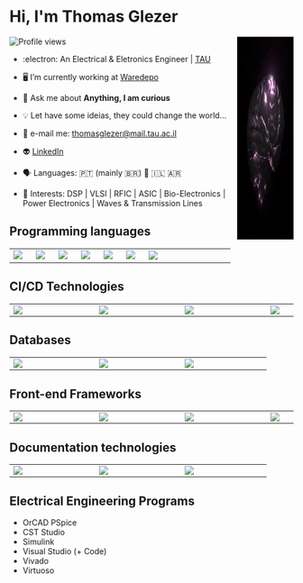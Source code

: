 # Hi, I'm Thomas Glezer
<img align="right" height="360em" width="100rem" src="https://github.com/ThomasGl/ThomasGl/blob/main/brain.gif"/>

<p align="left"> <img src="https://komarev.com/ghpvc/?username=thomasgl&color=yellow" alt="Profile views" /> </p>

- :electron: An Electrical & Eletronics Engineer | [TAU](https://en-engineering.tau.ac.il/)

- 🖥️ I’m currently working at [Waredepo](https://www.waredepo.com/)

- 💬 Ask me about **Anything, I am curious**

- 💡 Let have some ideias, they could change the world...

- 📧 e-mail me: thomasglezer@mail.tau.ac.il

- 👽 [LinkedIn](https://www.linkedin.com/in/thomas-glezer-209662182/)

- 🗣️ Languages: 🇵🇹 (mainly 🇧🇷) 🏴󠁧󠁢󠁥󠁮󠁧󠁿 🇮🇱 🇦🇷

- 💠 Interests: DSP | VLSI | RFIC | ASIC | Bio-Electronics | Power Electronics | Waves & Transmission Lines

## Programming languages
<table>
  <tr>
    <td><img width="30px" style="padding-right:10px; width: 8rem; height: auto;" src="https://cdn.jsdelivr.net/gh/devicons/devicon/icons/elixir/elixir-original-wordmark.svg" /></td>
    <td><img width="30px" style="padding-right:10px; width: 8rem; height: auto;" src="https://cdn.jsdelivr.net/gh/devicons/devicon/icons/python/python-original-wordmark.svg" /></td>
    <td><img width="30px" style="padding-right:10px; width: 8rem; height: auto;" src="https://cdn.jsdelivr.net/gh/devicons/devicon/icons/matlab/matlab-original.svg" /></td>
    <td><img width="30px" style="padding-right:10px; width: 8rem; height: auto;" src="https://cdn.jsdelivr.net/gh/devicons/devicon/icons/cplusplus/cplusplus-original.svg" /></td>
    <td><img width="30px" style="padding-right:10px; width: 8rem; height: auto;" src="https://cdn.jsdelivr.net/gh/devicons/devicon/icons/c/c-original.svg" /></td>
    <td><img width="30px" style="padding-right:10px; width: 8rem; height: auto;" src="https://cdn.jsdelivr.net/gh/devicons/devicon/icons/bash/bash-original.svg" />        </td>    
    <td><img align="left" width="30px" style="padding-right:10px; width: 8rem; height: auto;" src="https://cdn.jsdelivr.net/gh/devicons/devicon/icons/javascript/javascript-original.svg" /></td>
  </tr>
</table>

## CI/CD Technologies

<table>
  <tr>
    <td><img align="left" width="30px" style="padding-right:10px; width: 8rem; height: auto;" src="https://cdn.jsdelivr.net/gh/devicons/devicon/icons/docker/docker-original.svg" /></td>
    <td><img align="left" width="30px" style="padding-right:10px; width: 8rem; height: auto;" src="https://cdn.jsdelivr.net/gh/devicons/devicon/icons/git/git-original-wordmark.svg" /></td>
    <td><img align="left" width="30px" style="padding-right:10px; width: 8rem; height: auto;" src="https://cdn.jsdelivr.net/gh/devicons/devicon/icons/github/github-original-wordmark.svg" /></td>
    <td><img align="left" width="30px" style="padding-right:10px; width: 8rem; height: auto;" src="https://cdn.jsdelivr.net/gh/devicons/devicon/icons/digitalocean/digitalocean-original-wordmark.svg" /></td>
    <td><img align="left" width="30px" style="padding-right:10px; width: 8rem; height: auto;" src="https://cdn.jsdelivr.net/gh/devicons/devicon/icons/googlecloud/googlecloud-original-wordmark.svg" /></td>
    <td><img align="left" width="30px" style="padding-right:10px; width: 8rem; height: auto;" src="https://cdn.jsdelivr.net/gh/devicons/devicon/icons/amazonwebservices/amazonwebservices-original-wordmark.svg" /></td>    
  </tr>
</table>

## Databases

<table>
  <tr>
    <td><img align="left" width="30px" style="padding-right:10px; width: 8rem; height: auto;" src="https://cdn.jsdelivr.net/gh/devicons/devicon/icons/postgresql/postgresql-original-wordmark.svg" /></td>
    <td><img align="left" width="30px" style="padding-right:10px; width: 8rem; height: auto;" src="https://cdn.jsdelivr.net/gh/devicons/devicon/icons/mongodb/mongodb-original-wordmark.svg" /></td>
    <td><img align="left" width="30px" style="padding-right:10px; width: 8rem; height: auto;" src="https://cdn.jsdelivr.net/gh/devicons/devicon/icons/redis/redis-original-wordmark.svg" /></td>    
  </tr>
</table>

## Front-end Frameworks

<table>
  <tr>
    <td><img align="left" width="30px" style="padding-right:10px; width: 8rem; height: auto;" src="https://cdn.jsdelivr.net/gh/devicons/devicon/icons/react/react-original-wordmark.svg" /></td>
    <td><img align="left" width="30px" style="padding-right:10px; width: 8rem; height: auto;" src="https://cdn.jsdelivr.net/gh/devicons/devicon/icons/nextjs/nextjs-original-wordmark.svg" /></td>
    <td><img align="left" width="30px" style="padding-right:10px; width: 8rem; height: auto;" src="https://cdn.jsdelivr.net/gh/devicons/devicon/icons/bulma/bulma-plain.svg" /></td>
    <td><img align="left" width="30px" style="padding-right:10px; width: 8rem; height: auto;" src="https://cdn.jsdelivr.net/gh/devicons/devicon/icons/tailwindcss/tailwindcss-original-wordmark.svg" /></td>  
    <td><img align="left" width="30px" style="padding-right:10px; width: 8rem; height: auto;" src="https://cdn.jsdelivr.net/gh/devicons/devicon/icons/phoenix/phoenix-original-wordmark.svg" /></td>  
  </tr>
</table>

## Documentation technologies

<table>
  <tr>
    <td><img align="left" width="30px" style="padding-right:10px; width: 8rem; height: auto;" src="https://cdn.jsdelivr.net/gh/devicons/devicon/icons/latex/latex-original.svg" />
    <td><img align="left" width="30px" style="padding-right:10px; width: 8rem; height: auto;" src="https://cdn.jsdelivr.net/gh/devicons/devicon/icons/markdown/markdown-original.svg" />
    <td><img align="left" width="30px" style="padding-right:10px; width: 8rem; height: auto;" src="https://cdn.jsdelivr.net/gh/devicons/devicon/icons/jira/jira-original-wordmark.svg" /></td>
  </tr>
</table>

## Electrical Engineering Programs

- OrCAD PSpice
- CST Studio
- Simulink
- Visual Studio (+ Code)
- Vivado
- Virtuoso

